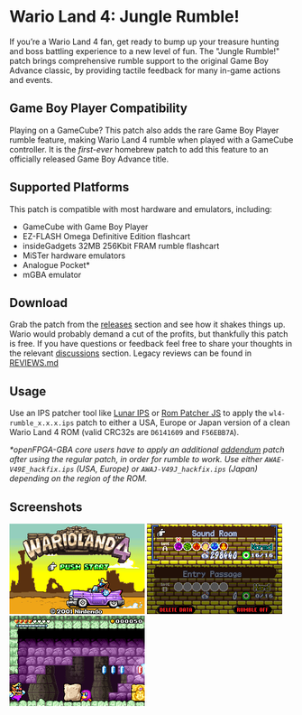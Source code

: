 # Wario Land 4: Jungle Rumble!

If you’re a Wario Land 4 fan, get ready to bump up your treasure hunting and boss battling experience to a new level of fun. The "Jungle Rumble!" patch brings comprehensive rumble support to the original Game Boy Advance classic, by providing tactile feedback for many in-game actions and events.

## Game Boy Player Compatibility

Playing on a GameCube? This patch also adds the rare Game Boy Player rumble feature, making Wario Land 4 rumble when played with a GameCube controller. It is the _first-ever_ homebrew patch to add this feature to an officially released Game Boy Advance title.

## Supported Platforms

This patch is compatible with most hardware and emulators, including:  

- GameCube with Game Boy Player
- EZ-FLASH Omega Definitive Edition flashcart
- insideGadgets 32MB 256Kbit FRAM rumble flashcart
- MiSTer hardware emulators
- Analogue Pocket*
- mGBA emulator

## Download

Grab the patch from the [releases](https://github.com/djedditt/wl4-rumble/releases) section and see how it shakes things up. Wario would probably demand a cut of the profits, but thankfully this patch is free. If you have questions or feedback feel free to share your thoughts in the relevant [discussions](https://github.com/djedditt/wl4-rumble/discussions) section. Legacy reviews can be found in [REVIEWS.md](https://github.com/djedditt/wl4-rumble/tree/main/REVIEWS.md)

## Usage
Use an IPS patcher tool like [Lunar IPS](https://fusoya.eludevisibility.org/lips/) or [Rom Patcher JS](https://www.marcrobledo.com/RomPatcher.js/) to apply the `wl4-rumble_x.x.x.ips` patch to either a USA, Europe or Japan version of a clean Wario Land 4 ROM (valid CRC32s are `D6141609` and `F56EBB7A`).

_*openFPGA-GBA core users have to apply an additional [addendum](https://github.com/djedditt/wl4-rumble/tree/main/addendum) patch after using the regular patch, in order for rumble to work. Use either `AWAE-V49E_hackfix.ips` (USA, Europe) or `AWAJ-V49J_hackfix.ips` (Japan) depending on the region of the ROM._

## Screenshots

![](images/wl4-rumble_title.png) ![](images/wl4-rumble_menu.png) ![](images/wl4-rumble_game.png)
